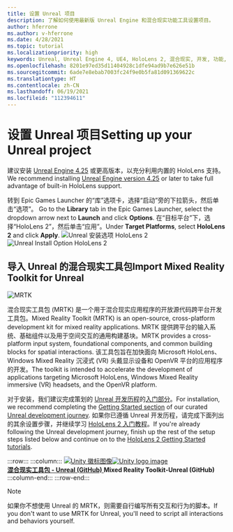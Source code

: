```yaml
---
title: 设置 Unreal 项目
description: 了解如何使用最新版 Unreal Engine 和混合现实功能工具设置项目。
author: hferrone
ms.author: v-hferrone
ms.date: 4/28/2021
ms.topic: tutorial
ms.localizationpriority: high
keywords: Unreal, Unreal Engine 4, UE4, HoloLens 2, 混合现实, 开发, 功能, 新项目, 仿真器, 文档, 指南, 全息影像, 游戏开发, 混合现实头戴显示设备, windows 混合现实头戴显示设备, 虚拟现实头戴显示设备
ms.openlocfilehash: 8201e97ed35d11404928c1dfe94ad9b7e626e51b
ms.sourcegitcommit: 6ade7e8ebab7003fc24f9e0b5fa81d091369622c
ms.translationtype: HT
ms.contentlocale: zh-CN
ms.lasthandoff: 06/19/2021
ms.locfileid: "112394611"
---
```

# <a name="setting-up-your-unreal-project"></a><span data-ttu-id="8e938-104">设置 Unreal 项目</span><span class="sxs-lookup"><span data-stu-id="8e938-104">Setting up your Unreal project</span></span>

<span data-ttu-id="8e938-105">建议安装 [Unreal Engine 4.25](https://docs.unrealengine.com//GettingStarted/Installation/index.html) 或更高版本，以充分利用内置的 HoloLens 支持。</span><span class="sxs-lookup"><span data-stu-id="8e938-105">We recommend installing [Unreal Engine version 4.25](https://docs.unrealengine.com//GettingStarted/Installation/index.html) or later to take full advantage of built-in HoloLens support.</span></span>

<span data-ttu-id="8e938-106">转到 Epic Games Launcher 的“库”选项卡，选择“启动”旁的下拉箭头，然后单击“选项”。  </span><span class="sxs-lookup"><span data-stu-id="8e938-106">Go to the **Library** tab in the Epic Games Launcher, select the dropdown arrow next to **Launch** and click **Options**.</span></span> <span data-ttu-id="8e938-107">在“目标平台”下，选择“HoloLens 2”，然后单击“应用”。</span><span class="sxs-lookup"><span data-stu-id="8e938-107">Under **Target Platforms**, select **HoloLens 2** and click **Apply**.</span></span>
<span data-ttu-id="8e938-108">![Unreal 安装选项 HoloLens 2](../images/Unreal_Install_Option_HoloLens2.png)</span><span class="sxs-lookup"><span data-stu-id="8e938-108">![Unreal Install Option HoloLens 2](../images/Unreal_Install_Option_HoloLens2.png)</span></span>

## <a name="import-mixed-reality-toolkit-for-unreal"></a><span data-ttu-id="8e938-109">导入 Unreal 的混合现实工具包</span><span class="sxs-lookup"><span data-stu-id="8e938-109">Import Mixed Reality Toolkit for Unreal</span></span>

![MRTK](../../design/images/MRTK_UX_Hero.png)

<span data-ttu-id="8e938-111">混合现实工具包 (MRTK) 是一个用于混合现实应用程序的开放源代码跨平台开发工具包。</span><span class="sxs-lookup"><span data-stu-id="8e938-111">Mixed Reality Toolkit (MRTK) is an open-source, cross-platform development kit for mixed reality applications.</span></span> <span data-ttu-id="8e938-112">MRTK 提供跨平台的输入系统、基础组件以及用于空间交互的通用构建基块。</span><span class="sxs-lookup"><span data-stu-id="8e938-112">MRTK provides a cross-platform input system, foundational components, and common building blocks for spatial interactions.</span></span> <span data-ttu-id="8e938-113">该工具包旨在加快面向 Microsoft HoloLens、Windows Mixed Reality 沉浸式 (VR) 头戴显示设备和 OpenVR 平台的应用程序的开发。</span><span class="sxs-lookup"><span data-stu-id="8e938-113">The toolkit is intended to accelerate the development of applications targeting Microsoft HoloLens, Windows Mixed Reality immersive (VR) headsets, and the OpenVR platform.</span></span>

<span data-ttu-id="8e938-114">对于安装，我们建议完成策划的 [Unreal 开发历程](unreal-development-overview.md)的[入门部分](unreal-development-overview.md#1-getting-started)。</span><span class="sxs-lookup"><span data-stu-id="8e938-114">For installation, we recommend completing the [Getting Started section](unreal-development-overview.md#1-getting-started) of our curated [Unreal development journey](unreal-development-overview.md).</span></span> <span data-ttu-id="8e938-115">如果你已遵循 Unreal 开发历程，请完成下面列出的其余设置步骤，并继续学习 [HoloLens 2 入门教程](tutorials/unreal-uxt-ch1.md)。</span><span class="sxs-lookup"><span data-stu-id="8e938-115">If you're already following the Unreal development journey, finish up the rest of the setup steps listed below and continue on to the [HoloLens 2 Getting Started tutorials](tutorials/unreal-uxt-ch1.md).</span></span>

:::row:::
    :::column:::
        <span data-ttu-id="8e938-116"><a href="https://github.com/Microsoft/MixedRealityToolkit-Unreal" target="_blank">![Unity 徽标图像](../images/MRTK-Unreal-Banner.png)</span><span class="sxs-lookup"><span data-stu-id="8e938-116"><a href="https://github.com/Microsoft/MixedRealityToolkit-Unreal" target="_blank">![Unity logo image](../images/MRTK-Unreal-Banner.png)</span></span><br><span data-ttu-id="8e938-117">**混合现实工具包 - Unreal (GitHub)** </a></span><span class="sxs-lookup"><span data-stu-id="8e938-117">**Mixed Reality Toolkit-Unreal (GitHub)**</a></span></span><br>
    :::column-end:::
:::row-end:::

> [!NOTE]
> <span data-ttu-id="8e938-118">如果你不想使用 Unreal 的 MRTK，则需要自行编写所有交互和行为的脚本。</span><span class="sxs-lookup"><span data-stu-id="8e938-118">If you don't want to use MRTK for Unreal, you'll need to script all interactions and behaviors yourself.</span></span>